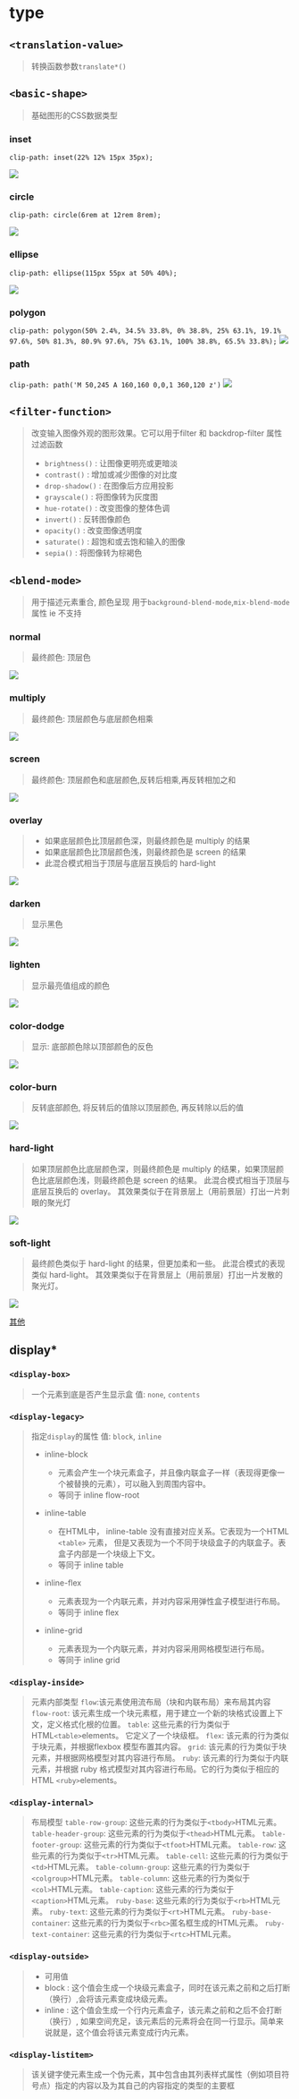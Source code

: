 # type

## `<translation-value>`

> 转换函数参数`translate*()`

## `<basic-shape>`

> 基础图形的CSS数据类型

### inset

`clip-path: inset(22% 12% 15px 35px);`

![](/__assets__/img/2022-01-18-18-12-25.png)

### circle

`clip-path: circle(6rem at 12rem 8rem);`

![](/__assets__/img/2022-01-18-18-13-06.png)

### ellipse

`clip-path: ellipse(115px 55px at 50% 40%);`

![](/__assets__/img/2022-01-18-18-14-12.png)

### polygon

`clip-path: polygon(50% 2.4%, 34.5% 33.8%, 0% 38.8%, 25% 63.1%, 19.1% 97.6%, 50% 81.3%, 80.9% 97.6%, 75% 63.1%, 100% 38.8%, 65.5% 33.8%);`
![](/__assets__/img/2022-01-18-18-15-02.png)

### path

`clip-path: path('M 50,245 A 160,160 0,0,1 360,120 z')`
![](/__assets__/img/2022-01-18-18-15-34.png)

## `<filter-function>`

> 改变输入图像外观的图形效果。它可以用于filter 和 backdrop-filter 属性
> 过滤函数
>
> - `brightness()` : 让图像更明亮或更暗淡
> - `contrast()` : 增加或减少图像的对比度
> - `drop-shadow()` : 在图像后方应用投影
> - `grayscale()` : 将图像转为灰度图
> - `hue-rotate()` : 改变图像的整体色调
> - `invert()` : 反转图像颜色
> - `opacity()` : 改变图像透明度
> - `saturate()` : 超饱和或去饱和输入的图像
> - `sepia()` : 将图像转为棕褐色

## `<blend-mode>`

> 用于描述元素重合, 颜色呈现
> 用于`background-blend-mode`,`mix-blend-mode`属性
> ie 不支持

### normal

> 最终颜色: 顶层色

![](/__assets__/img/2022-01-18-17-27-55.png)

### multiply

> 最终颜色: 顶层颜色与底层颜色相乘

![](/__assets__/img/2022-01-18-17-37-23.png)

### screen

> 最终颜色: 顶层颜色和底层颜色,反转后相乘,再反转相加之和

![](/__assets__/img/2022-01-18-17-41-00.png)

### overlay

> - 如果底层颜色比顶层颜色深，则最终颜色是 multiply 的结果
> - 如果底层颜色比顶层颜色浅，则最终颜色是 screen 的结果
> - 此混合模式相当于顶层与底层互换后的 hard-light

![](/__assets__/img/2022-01-18-17-42-05.png)

### darken

> 显示黑色

![](/__assets__/img/2022-01-18-17-59-23.png)

### lighten

> 显示最亮值组成的颜色

![](/__assets__/img/2022-01-18-18-00-31.png)

### color-dodge

> 显示: 底部颜色除以顶部颜色的反色

![](/__assets__/img/2022-01-18-18-05-14.png)

### color-burn

> 反转底部颜色, 将反转后的值除以顶层颜色, 再反转除以后的值

![](/__assets__/img/2022-01-18-18-06-02.png)

### hard-light

> 如果顶层颜色比底层颜色深，则最终颜色是 multiply 的结果，如果顶层颜色比底层颜色浅，则最终颜色是 screen 的结果。
> 此混合模式相当于顶层与底层互换后的 overlay。
> 其效果类似于在背景层上（用前景层）打出一片刺眼的聚光灯

![](/__assets__/img/2022-01-18-18-08-45.png)

### soft-light

> 最终颜色类似于 hard-light 的结果，但更加柔和一些。
> 此混合模式的表现类似 hard-light。
> 其效果类似于在背景层上（用前景层）打出一片发散的聚光灯。

![](/__assets__/img/2022-01-18-18-09-39.png)

[其他](https://developer.mozilla.org/zh-CN/docs/Web/CSS/blend-mode)

## display*

### `<display-box>`

> 一个元素到底是否产生显示盒
> 值: `none`, `contents`

### `<display-legacy>`

> 指定`display`的属性
> 值: `block`, `inline`
>
> - inline-block
>   - 元素会产生一个块元素盒子，并且像内联盒子一样（表现得更像一个被替换的元素），可以融入到周围内容中。
>   - 等同于 inline flow-root
>
> - inline-table
>   - 在HTML中， inline-table 没有直接对应关系。它表现为一个HTML `<table>` 元素， 但是又表现为一个不同于块级盒子的内联盒子。表盒子内部是一个块级上下文。
>   - 等同于 inline table
> - inline-flex
>   - 元素表现为一个内联元素，并对内容采用弹性盒子模型进行布局。
>   - 等同于 inline flex
>
> - inline-grid
>   - 元素表现为一个内联元素，并对内容采用网格模型进行布局。
>   - 等同于 inline grid

### `<display-inside>`

> 元素内部类型
> `flow`:该元素使用流布局（块和内联布局）来布局其内容
> `flow-root`: 该元素生成一个块元素框，用于建立一个新的块格式设置上下文，定义格式化根的位置。
> `table`: 这些元素的行为类似于 HTML`<table>`elements。 它定义了一个块级框。
> `flex`: 该元素的行为类似于块元素，并根据flexbox 模型布置其内容。
> `grid`: 该元素的行为类似于块元素，并根据网格模型对其内容进行布局。
> `ruby`: 该元素的行为类似于内联元素，并根据 ruby 格式模型对其内容进行布局。它的行为类似于相应的 HTML `<ruby>`elements。

### `<display-internal>`

> 布局模型
> `table-row-group`:  这些元素的行为类似于`<tbody>`HTML元素。
> `table-header-group`:  这些元素的行为类似于`<thead>`HTML元素。
> `table-footer-group`:  这些元素的行为类似于`<tfoot>`HTML元素。
> `table-row`:  这些元素的行为类似于`<tr>`HTML元素。
> `table-cell`:  这些元素的行为类似于`<td>`HTML元素。
> `table-column-group`:  这些元素的行为类似于`<colgroup>`HTML元素。
> `table-column`:  这些元素的行为类似于`<col>`HTML元素。
> `table-caption`:  这些元素的行为类似于`<caption>`HTML元素。
> `ruby-base`:  这些元素的行为类似于`<rb>`HTML元素。
> `ruby-text`:  这些元素的行为类似于`<rt>`HTML元素。
> `ruby-base-container`:  这些元素的行为类似于`<rbc>`匿名框生成的HTML元素。
> `ruby-text-container`:  这些元素的行为类似于`<rtc>`HTML元素。

### `<display-outside>`

> - 可用值
> - block : 这个值会生成一个块级元素盒子，同时在该元素之前和之后打断（换行）,会将该元素变成块级元素。
> - inline : 这个值会生成一个行内元素盒子，该元素之前和之后不会打断（换行）, 如果空间充足，该元素后的元素将会在同一行显示。简单来说就是，这个值会将该元素变成行内元素。

### `<display-listitem>`

> 该关键字使元素生成一个伪元素，其中包含由其列表样式属性（例如项目符号点）指定的内容以及为其自己的内容指定的类型的主要框
